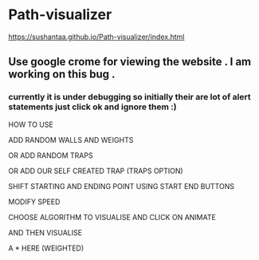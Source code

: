 # Path-visualizer
https://sushantaa.github.io/Path-visualizer/index.html
## Use google crome for viewing the website . I am working on this bug . 
### currently it is under debugging so initially their are lot of alert statements just click ok and ignore them :)
HOW TO USE

ADD RANDOM WALLS AND WEIGHTS

OR ADD RANDOM TRAPS
 
 

OR ADD OUR SELF CREATED TRAP (TRAPS OPTION)
 

SHIFT STARTING AND ENDING POINT USING START END BUTTONS
 

 

MODIFY SPEED
 

CHOOSE ALGORITHM TO VISUALISE AND CLICK ON ANIMATE
 

 

AND THEN VISUALISE
 

A * HERE (WEIGHTED)
